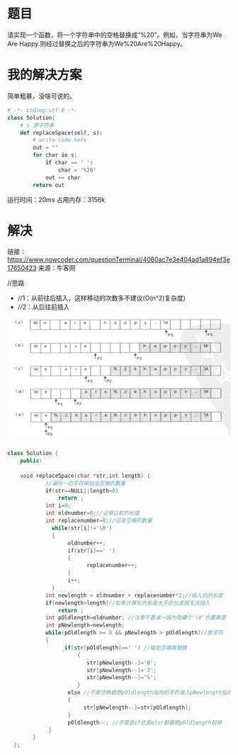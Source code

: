 # 题目
请实现一个函数，将一个字符串中的空格替换成“%20”。例如，当字符串为We Are Happy.则经过替换之后的字符串为We%20Are%20Happy。

# 我的解决方案

简单粗暴，没啥可说的。
```python
# -*- coding:utf-8 -*-
class Solution:
    # s 源字符串
    def replaceSpace(self, s):
        # write code here
        out = ""
        for char in s:
            if char == ' ':
                char = '%20'
            out += char
        return out
```

运行时间：20ms
占用内存：3156k


# 解决

链接：https://www.nowcoder.com/questionTerminal/4060ac7e3e404ad1a894ef3e17650423
来源：牛客网

//思路

- //1：从前往后插入，这样移动的次数多不建议(O(n^2)复杂度)
- //2：从后往前插入

![](./~img/O(n)复杂度的替换空格算法.png)

```cpp
class Solution {
    public:

    void replaceSpace(char *str,int length) {
            //遍历一边字符串找出空格的数量
            if(str==NULL||length<0)
                return ;
            int i=0;
            int oldnumber=0;//记录以前的长度
            int replacenumber=0;//记录空格的数量
              while(str[i]!='\0')
              {
                   oldnumber++;
                   if(str[i]==' ')
                   {
                         replacenumber++;
                   }
                   i++; 
              }
            int newlength = oldnumber + replacenumber*2;//插入后的长度
            if(newlength>length)//如果计算后的长度大于总长度就无法插入
                return ;
            int pOldlength=oldnumber; //注意不要减一因为隐藏个‘\0’也要算里
            int pNewlength=newlength;
            while(pOldlength >= 0 && pNewlength > pOldlength)//放字符
            {
                  if(str[pOldlength]==' ') //碰到空格就替换
                      {
                         str[pNewlength--]='0';
                         str[pNewlength--]='2';
                         str[pNewlength--]='%';
                      }
                   else //不是空格就把pOldlength指向的字符装入pNewlength指向的位置
                   {
                        str[pNewlength--]=str[pOldlength];
                   }
                   pOldlength--; //不管是if还是elsr都要把pOldlength前移
             }
        }
  };

  ```